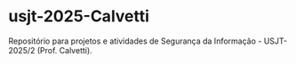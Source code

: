 # usjt-2025-Calvetti
Repositório para projetos e atividades de Segurança da Informação - USJT-2025/2 (Prof. Calvetti).

